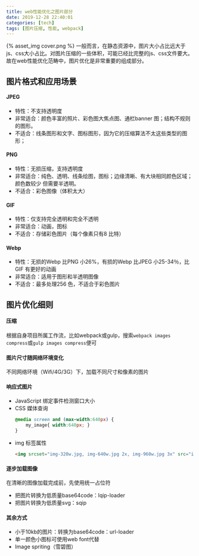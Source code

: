 ```yaml
---
title: web性能优化之图片部分
date: 2019-12-28 22:40:01
categories: [tech]
tags: [图片压缩, 性能, webpack]
---
```


{% asset_img cover.png %}
一般而言，在静态资源中，图片大小占比远大于js、css大小占比。对图片压缩的一些体积，可能已经比完整的js、css文件要大。故在web性能优化范畴中，图片优化是非常重要的组成部分。

<escape><!-- more --></escape>

## 图⽚格式和应用场景

#### JPEG

- 特性：不支持透明度
- 非常适合：颜色丰富的照片、彩色图大焦点图、通栏banner 图；结构不规则的图形。
- 不适合：线条图形和文字、图标图形，因为它的压缩算法不太这些类型的图形；

#### PNG

- 特性：无损压缩，支持透明度
- 非常适合：纯色、透明、线条绘图，图标；边缘清晰、有大块相同颜色区域；颜色数较少
但需要半透明。
- 不适合：彩色图像（体积太大）

#### GIF

- 特性：仅支持完全透明和完全不透明
- 非常适合：动画，图标
- 不适合：存储彩色图片（每个像素只有8 比特）

#### Webp

- 特性：无损的Webp 比PNG 小26%，有损的Webp 比JPEG 小25-34％，比GIF 有更好的动画
- 非常适合：适用于图形和半透明图像
- 不适合：最多处理256 色，不适合于彩色图片


## 图片优化细则

#### 压缩

根据自身项目所属工作流，比如webpack或gulp，搜索`webpack images compress`或`gulp images compress`便可

#### 图片尺寸随网络环境变化

不同网络环境（Wifi/4G/3G）下，加载不同尺寸和像素的图片

#### 响应式图片

- JavaScript 绑定事件检测窗口大小
- CSS 媒体查询
    ```css
    @media screen and (max-width:640px) {
        my_image{ width:640px; }
    }
    ```
- img 标签属性
    ```html
    <img srcset="img-320w.jpg, img-640w.jpg 2x, img-960w.jpg 3x" src="img-960w.jpg" alt="img" /> （x 描述符：表示图像的设备像素比）
    ```

#### 逐步加载图像

在清晰的图像加载完成前，先使用统一占位符
- 把图片转换为低质量base64code：lqip-loader
- 把图片转换为低质量svg：sqip

#### 其余方式

- 小于10kb的图片：转换为base64code：url-loader
- 单一颜色小图标可使用web font代替
- Image spriting（雪碧图）
